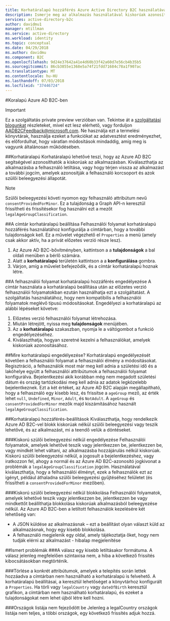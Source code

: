 ```yaml
---
title: Korhatáralapú hozzáférés Azure Active Directory B2C használatával |} A Microsoft Docs
description: Ismerje meg az alkalmazás használatával kiskorúak azonosítása.
services: active-directory-b2c
author: davidmu1
manager: mtillman
ms.service: active-directory
ms.workload: identity
ms.topic: conceptual
ms.date: 04/29/2018
ms.author: davidmu
ms.component: B2C
ms.openlocfilehash: 9d24e37642a41e4d60b33f42a60d7e56cb4b35b5
ms.sourcegitcommit: 86cb3855e1368e5a74f21fdd71684c78a1f907ac
ms.translationtype: MT
ms.contentlocale: hu-HU
ms.lasthandoff: 07/03/2018
ms.locfileid: "37446724"
---
```

#<a name="using-age-gating-in-azure-ad-b2c"></a>Koralapú Azure AD B2C-ben

>[!IMPORTANT]
>Ez a szolgáltatás private preview verzióban van.  Tekintse át a [szolgáltatási blogunkat](https://blogs.msdn.microsoft.com/azureadb2c/) részleteket, mivel ezt lesz elérhető, vagy forduljon AADB2CFeedback@microsoft.com.  Ne használja ezt a termelési könyvtárak, használja ezeket a funkciókat az adatvesztést eredményezhet, és előfordulhat, hogy váratlan módosítások mindaddig, amíg meg is vagyunk általánosan működésében.  
>

##<a name="age-gating"></a>Korhatáralapú
Korhatáralapú lehetővé teszi, hogy az Azure AD B2C segítségével azonosíthatók a kiskorúak az alkalmazásban.  Kiválaszthatja az alkalmazásba a felhasználó letiltása, vagy hogy térjen vissza az alkalmazást a további jogcím, amelyek azonosítják a felhasználó korcsoport és azok szülői beleegyezési állapotát.  

>[!NOTE]
>Szülői beleegyezési követi nyomon egy felhasználó attribútum nevű `consentProvidedForMinor`.  Ez a tulajdonság a Graph API-n keresztül frissítheti és frissítésekor fog használni ezt a mezőt `legalAgeGroupClassification`.
>

##<a name="setting-up-your-directory-for-age-gating"></a>A címtár korhatáralapú beállítása
Felhasználói folyamat korhatáralapú hozzáférés használatához konfigurálja a címtárban, hogy a további tulajdonságok kell. Ez a művelet végezhető el `Properties` a menü (amely csak akkor aktív, ha a privát előzetes verzió része lesz).  
1. Az Azure AD B2C-bővítményben, kattintson a a **tulajdonságok** a bal oldali menüben a bérlő számára.
2. Alatt a **korhatáralapú** területén kattintson a a **konfigurálása** gombra.
3. Várjon, amíg a művelet befejeződik, és a címtár korhatáralapú hoznak létre.

##<a name="enabling-age-gating-in-your-user-flow"></a>A felhasználói folyamat korhatáralapú hozzáférés engedélyezése
A címtár használata a korhatáralapú beállítása után az előzetes verzió felhasználói folyamatokban ezután használhatja ezt a szolgáltatást.  A szolgáltatás használatához, hogy nem kompatibilis a felhasználói folyamatok meglévő típusú módosításokat.  Engedélyezi a korhatáralapú az alábbi lépéseket követve:
1. Előzetes verzió felhasználói folyamat létrehozása.
2. Miután létrejött, nyissa meg **tulajdonságok** menüjében.
3. Az a **korhatáralapú** szakaszban, nyomja le a váltógombot a funkció engedélyezéséhez.
4. Kiválaszthatja, hogyan szeretné kezelni a felhasználókat, amelyek kiskorúak azonosításához.

##<a name="what-does-enabling-age-gating-do"></a>Mire korhatáralapú engedélyezése?
Korhatáralapú engedélyezését követően a felhasználói folyamat a felhasználói élmény a módosításokat.  Regisztráció, a felhasználók most már meg kell adnia a születési idő és a lakóhelye együtt a felhasználói attribútumok a felhasználói folyamat konfigurálva.  Bejelentkezési akik korábban még nem megadott születési dátum és ország tartózkodási meg kell adnia az adatok legközelebb bejelentkeznek.  Ezt a két értéket, az Azure AD B2C alapján megállapítható, hogy a felhasználó egy kisebb lesz, és frissítse a `ageGroup` mező, az érték lehet `null`, `Undefined`, `Minor`, `Adult`, és `NotAdult`.  A `ageGroup` és `consentProvidedForMinor` mezők majd kiszámításához használt `legalAgeGroupClassification`. 

##<a name="age-gating-options"></a>Korhatáralapú hozzáférés-beállítások
Kiválaszthatja, hogy rendelkezik Azure AD B2C-vel blokk kiskorúak nélkül szülői beleegyezési vagy teszik lehetővé, és az alkalmazást, mi a teendő velük a döntéseket.  

###<a name="allowing-minors-without-parental-consent"></a>Kiskorú szülői beleegyezési nélkül engedélyezése
Felhasználói folyamatok, amelyek lehetővé teszik vagy jelentkezzen be, jelentkezzen be, vagy mindkét lehet váltani, az alkalmazásba hozzájárulás nélkül kiskorúak.  Kiskorú szülői beleegyezési nélkül, a jogosult a bejelentkezéshez, vagy iratkozzon fel, ahogy a normál és az Azure AD B2C-azonosító jogkivonat a problémák a `legalAgeGroupClassification` jogcím.  Használatával kiválaszthatja, hogy a felhasználói élményt, ezek a felhasználók ezt az igényt, például áthaladna szülői beleegyezési gyűjtéséhez felületet (és frissítheti a `consentProvidedForMinor` mezőben).

###<a name="blocking-minors-without-parental-consent"></a>Kiskorú szülői beleegyezési nélkül blokkolása
Felhasználói folyamatok, amelyek lehetővé teszik vagy jelentkezzen be, jelentkezzen be vagy mindkettőt beállíthatja blokkolása kiskorúak alkalmazásból beleegyezése nélkül.  Az Azure AD B2C-ben a letiltott felhasználók kezelésére két lehetőség van:
* A JSON küldése az alkalmazásnak – ezt a beállítást olyan választ küld az alkalmazásnak, hogy egy kisebb blokkolása.
* A felhasználó megjelenik egy oldal, amely tájékoztatja őket, hogy nem tudják elérni az alkalmazást - hibalap megjelenítése

##<a name="known-issues"></a>Ismert problémák
###<a name="format-for-the-response-when-a-minor-is-blocked"></a>A válasz egy kisebb letiltásakor formátuma.
A válasz jelenleg megfelelően szintaxisa nem, a hiba a következő frissítés kibocsátásokban megtörténik.

###<a name="deleting-specific-attributes-that-were-added-during-setup-can-make-your-directory-unable-to-use-age-gating"></a>Törlése a konkrét attribútumok, amelyek a telepítés során lettek hozzáadva a címtárban nem használható a korhatáralapú is felvehető.
A korhatáralapú beállításai, a keresztül lehetőséget a könyvtárhoz konfigurált a `Properties`.  Ha törli vagy `legalCountry` vagy `dateOfBirth` keresztül grafikon, a címtárban nem használható korhatáralapú, és ezeket a tulajdonságokat nem lehet újból létre kell hozni.

###<a name="list-of-countries-is-incomplete"></a>Országok listája nem fejeződött be
Jelenleg a legalCountry országok listája nem teljes, a többi országok, egy következő frissítés adjuk hozzá.